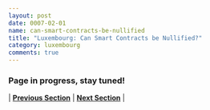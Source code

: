 ```yaml
---
layout: post
date: 0007-02-01
name: can-smart-contracts-be-nullified
title: "Luxembourg: Can Smart Contracts be Nullified?"
category: luxembourg
comments: true
---
```


### Page in progress, stay tuned!



| **[Previous Section](https://neo-project.github.io/global-blockchain-compliance-hub//luxembourg/luxembourg-dispute-resolution.html)** | **[Next Section]( https://neo-project.github.io/global-blockchain-compliance-hub//luxembourg/luxembourg-suggested-readings.html)** |
